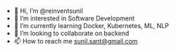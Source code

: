 - 👋 Hi, I’m @reinventsunil
- 👀 I’m interested in Software Development
- 🌱 I’m currently learning Docker, Kubernetes, ML, NLP
- 💞️ I’m looking to collaborate on backend
- 📫 How to reach me sunil.sant@gmail.com

<!---
reinventsunil/reinventsunil is a ✨ special ✨ repository because its `README.md` (this file) appears on your GitHub profile.
You can click the Preview link to take a look at your changes.
--->

